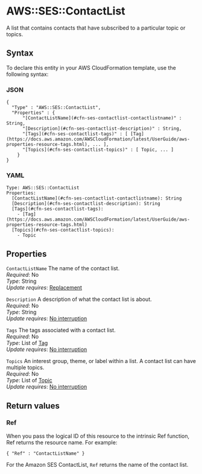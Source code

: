 # AWS::SES::ContactList<a name="aws-resource-ses-contactlist"></a>

A list that contains contacts that have subscribed to a particular topic or topics\.

## Syntax<a name="aws-resource-ses-contactlist-syntax"></a>

To declare this entity in your AWS CloudFormation template, use the following syntax:

### JSON<a name="aws-resource-ses-contactlist-syntax.json"></a>

```
{
  "Type" : "AWS::SES::ContactList",
  "Properties" : {
      "[ContactListName](#cfn-ses-contactlist-contactlistname)" : String,
      "[Description](#cfn-ses-contactlist-description)" : String,
      "[Tags](#cfn-ses-contactlist-tags)" : [ [Tag](https://docs.aws.amazon.com/AWSCloudFormation/latest/UserGuide/aws-properties-resource-tags.html), ... ],
      "[Topics](#cfn-ses-contactlist-topics)" : [ Topic, ... ]
    }
}
```

### YAML<a name="aws-resource-ses-contactlist-syntax.yaml"></a>

```
Type: AWS::SES::ContactList
Properties: 
  [ContactListName](#cfn-ses-contactlist-contactlistname): String
  [Description](#cfn-ses-contactlist-description): String
  [Tags](#cfn-ses-contactlist-tags): 
    - [Tag](https://docs.aws.amazon.com/AWSCloudFormation/latest/UserGuide/aws-properties-resource-tags.html)
  [Topics](#cfn-ses-contactlist-topics): 
    - Topic
```

## Properties<a name="aws-resource-ses-contactlist-properties"></a>

`ContactListName`  <a name="cfn-ses-contactlist-contactlistname"></a>
The name of the contact list\.  
*Required*: No  
*Type*: String  
*Update requires*: [Replacement](https://docs.aws.amazon.com/AWSCloudFormation/latest/UserGuide/using-cfn-updating-stacks-update-behaviors.html#update-replacement)

`Description`  <a name="cfn-ses-contactlist-description"></a>
A description of what the contact list is about\.  
*Required*: No  
*Type*: String  
*Update requires*: [No interruption](https://docs.aws.amazon.com/AWSCloudFormation/latest/UserGuide/using-cfn-updating-stacks-update-behaviors.html#update-no-interrupt)

`Tags`  <a name="cfn-ses-contactlist-tags"></a>
The tags associated with a contact list\.  
*Required*: No  
*Type*: List of [Tag](https://docs.aws.amazon.com/AWSCloudFormation/latest/UserGuide/aws-properties-resource-tags.html)  
*Update requires*: [No interruption](https://docs.aws.amazon.com/AWSCloudFormation/latest/UserGuide/using-cfn-updating-stacks-update-behaviors.html#update-no-interrupt)

`Topics`  <a name="cfn-ses-contactlist-topics"></a>
An interest group, theme, or label within a list\. A contact list can have multiple topics\.  
*Required*: No  
*Type*: List of [Topic](aws-properties-ses-contactlist-topic.md)  
*Update requires*: [No interruption](https://docs.aws.amazon.com/AWSCloudFormation/latest/UserGuide/using-cfn-updating-stacks-update-behaviors.html#update-no-interrupt)

## Return values<a name="aws-resource-ses-contactlist-return-values"></a>

### Ref<a name="aws-resource-ses-contactlist-return-values-ref"></a>

When you pass the logical ID of this resource to the intrinsic Ref function, Ref returns the resource name\. For example:

`{ "Ref" : "ContactListName" }`

For the Amazon SES ContactList, `Ref` returns the name of the contact list\.